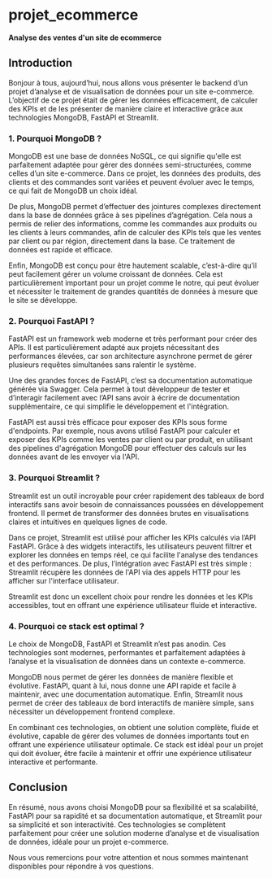 # projet_ecommerce
**Analyse des ventes d'un site de ecommerce**

## Introduction

Bonjour à tous, aujourd’hui, nous allons vous présenter le backend d’un projet d’analyse et de visualisation de données pour un site e-commerce. L’objectif de ce projet était de gérer les données efficacement, de calculer des KPIs et de les présenter de manière claire et interactive grâce aux technologies MongoDB, FastAPI et Streamlit.

### 1. Pourquoi MongoDB ?

MongoDB est une base de données NoSQL, ce qui signifie qu'elle est parfaitement adaptée pour gérer des données semi-structurées, comme celles d’un site e-commerce. Dans ce projet, les données des produits, des clients et des commandes sont variées et peuvent évoluer avec le temps, ce qui fait de MongoDB un choix idéal.

De plus, MongoDB permet d’effectuer des jointures complexes directement dans la base de données grâce à ses pipelines d’agrégation. Cela nous a permis de relier des informations, comme les commandes aux produits ou les clients à leurs commandes, afin de calculer des KPIs tels que les ventes par client ou par région, directement dans la base. Ce traitement de données est rapide et efficace.

Enfin, MongoDB est conçu pour être hautement scalable, c’est-à-dire qu’il peut facilement gérer un volume croissant de données. Cela est particulièrement important pour un projet comme le notre, qui peut évoluer et nécessiter le traitement de grandes quantités de données à mesure que le site se développe.

### 2. Pourquoi FastAPI ?

FastAPI est un framework web moderne et très performant pour créer des APIs. Il est particulièrement adapté aux projets nécessitant des performances élevées, car son architecture asynchrone permet de gérer plusieurs requêtes simultanées sans ralentir le système.

Une des grandes forces de FastAPI, c’est sa documentation automatique générée via Swagger. Cela permet à tout développeur de tester et d’interagir facilement avec l’API sans avoir à écrire de documentation supplémentaire, ce qui simplifie le développement et l'intégration.

FastAPI est aussi très efficace pour exposer des KPIs sous forme d'endpoints. Par exemple, nous avons utilisé FastAPI pour calculer et exposer des KPIs comme les ventes par client ou par produit, en utilisant des pipelines d'agrégation MongoDB pour effectuer des calculs sur les données avant de les envoyer via l'API.

### 3. Pourquoi Streamlit ?

Streamlit est un outil incroyable pour créer rapidement des tableaux de bord interactifs sans avoir besoin de connaissances poussées en développement frontend. Il permet de transformer des données brutes en visualisations claires et intuitives en quelques lignes de code.

Dans ce projet, Streamlit est utilisé pour afficher les KPIs calculés via l’API FastAPI. Grâce à des widgets interactifs, les utilisateurs peuvent filtrer et explorer les données en temps réel, ce qui facilite l'analyse des tendances et des performances. De plus, l’intégration avec FastAPI est très simple : Streamlit récupère les données de l'API via des appels HTTP pour les afficher sur l'interface utilisateur.

Streamlit est donc un excellent choix pour rendre les données et les KPIs accessibles, tout en offrant une expérience utilisateur fluide et interactive.

### 4. Pourquoi ce stack est optimal ?

Le choix de MongoDB, FastAPI et Streamlit n’est pas anodin. Ces technologies sont modernes, performantes et parfaitement adaptées à l’analyse et la visualisation de données dans un contexte e-commerce.

MongoDB nous permet de gérer les données de manière flexible et évolutive. FastAPI, quant à lui, nous donne une API rapide et facile à maintenir, avec une documentation automatique. Enfin, Streamlit nous permet de créer des tableaux de bord interactifs de manière simple, sans nécessiter un développement frontend complexe.

En combinant ces technologies, on obtient une solution complète, fluide et évolutive, capable de gérer des volumes de données importants tout en offrant une expérience utilisateur optimale. Ce stack est idéal pour un projet qui doit évoluer, être facile à maintenir et offrir une expérience utilisateur interactive et performante.


## Conclusion

En résumé, nous avons choisi MongoDB pour sa flexibilité et sa scalabilité, FastAPI pour sa rapidité et sa documentation automatique, et Streamlit pour sa simplicité et son interactivité. Ces technologies se complètent parfaitement pour créer une solution moderne d’analyse et de visualisation de données, idéale pour un projet e-commerce.

Nous vous remercions pour votre attention et nous sommes maintenant disponibles pour répondre à vos questions.
